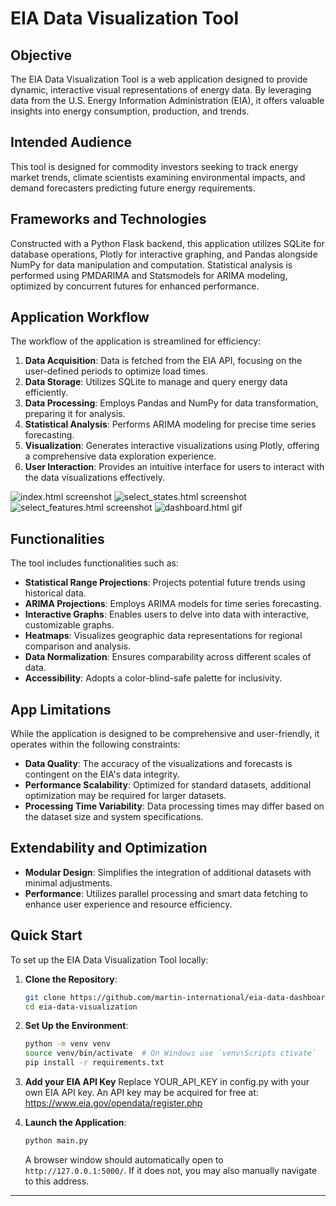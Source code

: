 # EIA Data Visualization Tool

## Objective

The EIA Data Visualization Tool is a web application designed to provide dynamic, interactive visual representations of energy data. By leveraging data from the U.S. Energy Information Administration (EIA), it offers valuable insights into energy consumption, production, and trends.

## Intended Audience

This tool is designed for commodity investors seeking to track energy market trends, climate scientists examining environmental impacts, and demand forecasters predicting future energy requirements.

## Frameworks and Technologies

Constructed with a Python Flask backend, this application utilizes SQLite for database operations, Plotly for interactive graphing, and Pandas alongside NumPy for data manipulation and computation. Statistical analysis is performed using PMDARIMA and Statsmodels for ARIMA modeling, optimized by concurrent futures for enhanced performance.

## Application Workflow

The workflow of the application is streamlined for efficiency:

1. **Data Acquisition**: Data is fetched from the EIA API, focusing on the user-defined periods to optimize load times.
2. **Data Storage**: Utilizes SQLite to manage and query energy data efficiently.
3. **Data Processing**: Employs Pandas and NumPy for data transformation, preparing it for analysis.
4. **Statistical Analysis**: Performs ARIMA modeling for precise time series forecasting.
5. **Visualization**: Generates interactive visualizations using Plotly, offering a comprehensive data exploration experience.
6. **User Interaction**: Provides an intuitive interface for users to interact with the data visualizations effectively.

![index.html screenshot](https://github.com/martin-international/eia-data-dashboard/readme/index.png)
![select_states.html screenshot](https://github.com/martin-international/eia-data-dashboard/readme/select_states.png)
![select_features.html screenshot](https://github.com/martin-international/eia-data-dashboard/readme/select_features.png)
![dashboard.html gif](https://github.com/martin-international/eia-data-dashboard/readme/dashboard.gif)

## Functionalities

The tool includes functionalities such as:

- **Statistical Range Projections**: Projects potential future trends using historical data.
- **ARIMA Projections**: Employs ARIMA models for time series forecasting.
- **Interactive Graphs**: Enables users to delve into data with interactive, customizable graphs.
- **Heatmaps**: Visualizes geographic data representations for regional comparison and analysis.
- **Data Normalization**: Ensures comparability across different scales of data.
- **Accessibility**: Adopts a color-blind-safe palette for inclusivity.

## App Limitations

While the application is designed to be comprehensive and user-friendly, it operates within the following constraints:

- **Data Quality**: The accuracy of the visualizations and forecasts is contingent on the EIA's data integrity.
- **Performance Scalability**: Optimized for standard datasets, additional optimization may be required for larger datasets.
- **Processing Time Variability**: Data processing times may differ based on the dataset size and system specifications.

## Extendability and Optimization

- **Modular Design**: Simplifies the integration of additional datasets with minimal adjustments.
- **Performance**: Utilizes parallel processing and smart data fetching to enhance user experience and resource efficiency.

## Quick Start

To set up the EIA Data Visualization Tool locally:

1. **Clone the Repository**:
   ```sh
   git clone https://github.com/martin-international/eia-data-dashboard.git
   cd eia-data-visualization
   ```

2. **Set Up the Environment**:
   ```sh
   python -m venv venv
   source venv/bin/activate  # On Windows use `venv\Scripts ctivate`
   pip install -r requirements.txt
   ```

3. **Add your EIA API Key**
   Replace YOUR_API_KEY in config.py with your own EIA API key.
   An API key may be acquired for free at: https://www.eia.gov/opendata/register.php

4. **Launch the Application**:
   ```sh
   python main.py
   ```
   A browser window should automatically open to `http://127.0.0.1:5000/`. If it does not, you may also manually navigate to this address.

---